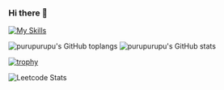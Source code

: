 ### Hi there 👋

[![My Skills](https://skillicons.dev/icons?i=c,cpp,js,ts,html,css,tailwind,vue,react,nuxt,next,php,laravel,ruby,rails,nodejs,mysql,mongodb,redis,aws)](https://skillicons.dev)

![purupurupu's GitHub toplangs](https://github-readme-stats-phi-lyart-48.vercel.app/api/top-langs/?username=purupurupu&theme=onedark&layout=compact&langs_count=8)
![purupurupu's GitHub stats](https://github-readme-stats-phi-lyart-48.vercel.app/api/?username=purupurupu&theme=onedark&count_private=true)

[![trophy](https://github-profile-trophy.vercel.app/?username=purupurupu)](https://github.com/purupurupu/github-profile-trophy)

![Leetcode Stats](https://leetcard.jacoblin.cool/purupurupu?ext=heatmap)

<!--
**purupurupu/purupurupu** is a ✨ _special_ ✨ repository because its `README.md` (this file) appears on your GitHub profile.

Here are some ideas to get you started:

- 🔭 I’m currently working on ...
- 🌱 I’m currently learning ...
- 👯 I’m looking to collaborate on ...
- 🤔 I’m looking for help with ...
- 💬 Ask me about ...
- 📫 How to reach me: ...
- 😄 Pronouns: ...
- ⚡ Fun fact: ...
-->
